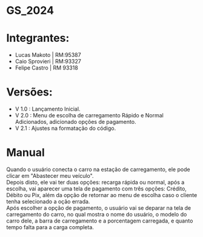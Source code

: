 # GS_2024

# Integrantes:
  * Lucas Makoto   | RM:95387
  * Caio Sprovieri | RM:93327
  * Felipe Castro  | RM 93318
# Versões:
* V 1.0 : Lançamento Inicial.
* V 2.0 : Menu de escolha de carregamento Rápido e Normal Adicionados, adicionado opções de pagamento.
* V 2.1 : Ajustes na formatação do código.

# Manual 
Quando o usuário conecta o carro na estação de carregamento, ele pode clicar em "Abastecer meu veículo".<br> 
Depois disto, ele vai ter duas opções: recarga rápida ou normal, após a escolha, vai aparecer uma tela de pagamento com três opções: Crédito, Débito ou Pix, além da opção de retornar ao menu de escolha caso o cliente tenha selecionado a oção errada.<br>
Após escolher a opção de pagamento, o usuário vai se deparar na tela de carregamento do carro, no qual mostra o nome do usuário, o modelo do carro dele, a barra de carregamento e a porcentagem carregada, e quanto tempo falta para a carga completa.